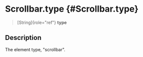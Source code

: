 Scrollbar.type {#Scrollbar.type}
==============

> [String]{role="ref"} **type**

Description
-----------

The element type, \"scrollbar\".
